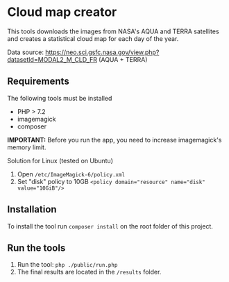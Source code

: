 # Cloud map creator

This tools downloads the images from NASA's AQUA and TERRA satellites and creates a statistical cloud map for each day of the year.

Data source: https://neo.sci.gsfc.nasa.gov/view.php?datasetId=MODAL2_M_CLD_FR (AQUA + TERRA)

## Requirements

The following tools must be installed
* PHP > 7.2
* imagemagick
* composer

**IMPORTANT:** Before you run the app, you need to increase imagemagick's memory limit.

Solution for Linux (tested on Ubuntu)
1. Open `/etc/ImageMagick-6/policy.xml`
2. Set "disk" policy to 10GB `<policy domain="resource" name="disk" value="10GiB"/>`

## Installation

To install the tool run `composer install` on the root folder of this project.

## Run the tools

1. Run the tool: `php ./public/run.php`
2. The final results are located in the `/results` folder.
